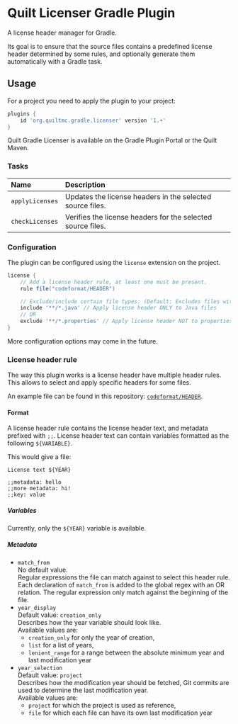# Quilt Licenser Gradle Plugin

A license header manager for Gradle.

Its goal is to ensure that the source files contains a predefined license header determined by some rules, and optionally generate them automatically with a Gradle task.

## Usage

For a project you need to apply the plugin to your project:

```groovy
plugins {
	id 'org.quiltmc.gradle.licenser' version '1.+'
}
```

Quilt Gradle Licenser is available on the Gradle Plugin Portal or the Quilt Maven.

### Tasks

| Name            | Description                                                 |
|:----------------|:------------------------------------------------------------|
| `applyLicenses` | Updates the license headers in the selected source files.   |
| `checkLicenses` | Verifies the license headers for the selected source files. |

### Configuration

The plugin can be configured using the `license` extension on the project.

```groovy
license {
	// Add a license header rule, at least one must be present.
	rule file("codeformat/HEADER")

	// Exclude/include certain file types: (Default: Excludes files without standard comment format and binary files)
	include '**/*.java' // Apply license header ONLY to Java files
	// OR
	exclude '**/*.properties' // Apply license header NOT to properties files
}
```

More configuration options may come in the future.

### License header rule

The way this plugin works is a license header have multiple header rules.
This allows to select and apply specific headers for some files.

An example file can be found in this repository: [`codeformat/HEADER`](./codeformat/HEADER).

#### Format

A license header rule contains the license header text, and metadata prefixed with `;;`.
License header text can contain variables formatted as the following `${VARIABLE}`.

This would give a file:
```
License text ${YEAR}

;;metadata: hello
;;more metadata: hi!
;;key: value
```

##### Variables

Currently, only the `${YEAR}` variable is available.

##### Metadata

 - `match_from`  
   No default value.  
   Regular expressions the file can match against to select this header rule.
   Each declaration of `match_from` is added to the global regex with an OR relation.
   The regular expression only match against the beginning of the file.
 - `year_display`  
   Default value: `creation_only`  
   Describes how the year variable should look like.  
   Available values are:
   - `creation_only` for only the year of creation,
   - `list` for a list of years,
   - `lenient_range` for a range between the absolute minimum year and last modification year
 - `year_selection`  
   Default value: `project`  
   Describes how the modification year should be fetched,
   Git commits are used to determine the last modification year.  
   Available values are:
   - `project` for which the project is used as reference,
   - `file` for which each file can have its own last modification year
